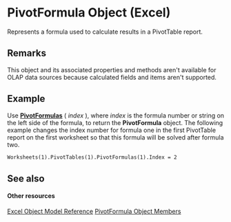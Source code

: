 
# PivotFormula Object (Excel)

Represents a formula used to calculate results in a PivotTable report.


## Remarks

This object and its associated properties and methods aren't available for OLAP data sources because calculated fields and items aren't supported.


## Example

Use  **[PivotFormulas](fceade1d-7aa1-85c1-ca74-89460ffa6dff.md)** ( _index_ ), where _index_ is the formula number or string on the left side of the formula, to return the **PivotFormula** object. The following example changes the index number for formula one in the first PivotTable report on the first worksheet so that this formula will be solved after formula two.


```vb
Worksheets(1).PivotTables(1).PivotFormulas(1).Index = 2
```


## See also


#### Other resources


[Excel Object Model Reference](http://msdn.microsoft.com/library/11ea8598-8a20-92d5-f98b-0da04263bf2c%28Office.15%29.aspx)
[PivotFormula Object Members](8cd6a78c-0b06-353c-8a74-83996eed80b2.md)
